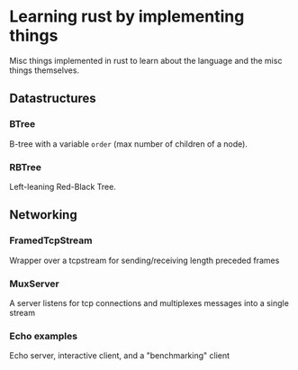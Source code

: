 # Learning rust by implementing things

Misc things implemented in rust to learn about the language and the misc things themselves.

## Datastructures

### BTree
B-tree with a variable `order` (max number of children of a node).

### RBTree
Left-leaning Red-Black Tree.

## Networking

### FramedTcpStream
Wrapper over a tcpstream for sending/receiving length preceded frames

### MuxServer
A server listens for tcp connections and multiplexes messages into a single stream

### Echo examples
Echo server, interactive client, and a "benchmarking" client
